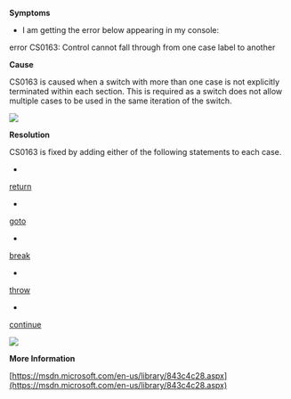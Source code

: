 
        

**Symptoms** 

*   I am getting the error below appearing in my console:

error CS0163: Control cannot fall through from one case label to another

**Cause** 

CS0163 is caused when a switch with more than one case is not explicitly terminated within each section. This is required as a switch does not allow multiple cases to be used in the same iteration of the switch.

![](/hc/en-us/article_attachments/201987463/CS0163_a.png)

**Resolution** 

CS0163 is fixed by adding either of the following statements to each case.

*   

[return](https://msdn.microsoft.com/en-us/library/1h3swy84.aspx)

*   

[goto](https://msdn.microsoft.com/en-us/library/13940fs2.aspx)

*   

[break](https://msdn.microsoft.com/en-us/library/adbctzc4.aspx)

*   

[throw](https://msdn.microsoft.com/en-us/library/1ah5wsex.aspx)

*   

[continue](https://msdn.microsoft.com/en-us/library/923ahwt1.aspx)

![](/hc/en-us/article_attachments/201830386/CS0163_b.png)

**More Information** 

[https://msdn.microsoft.com/en-us/library/843c4c28.aspx](https://msdn.microsoft.com/en-us/library/843c4c28.aspx)

      